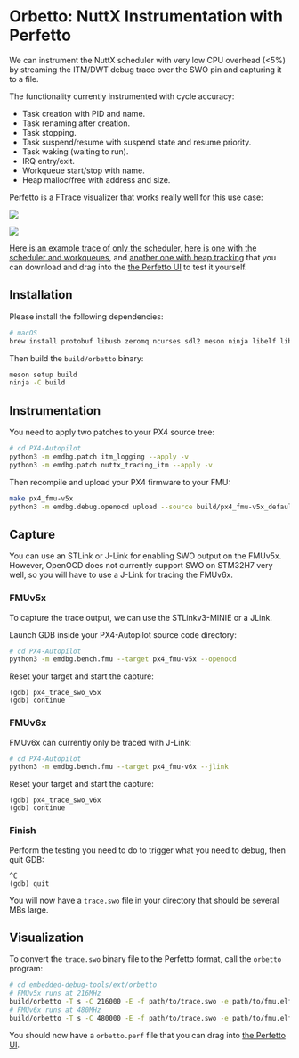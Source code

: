 # Orbetto: NuttX Instrumentation with Perfetto

We can instrument the NuttX scheduler with very low CPU overhead (<5%) by
streaming the ITM/DWT debug trace over the SWO pin and capturing it to a file.

The functionality currently instrumented with cycle accuracy:

- Task creation with PID and name.
- Task renaming after creation.
- Task stopping.
- Task suspend/resume with suspend state and resume priority.
- Task waking (waiting to run).
- IRQ entry/exit.
- Workqueue start/stop with name.
- Heap malloc/free with address and size.

Perfetto is a FTrace visualizer that works really well for this use case:

![](https://gist.githubusercontent.com/niklaut/608160cd9917888b22750f5f773c7265/raw/orbetto2.png)

![](https://gist.githubusercontent.com/niklaut/608160cd9917888b22750f5f773c7265/raw/orbetto3.png)

[Here is an example trace of only the scheduler](https://gist.githubusercontent.com/niklaut/608160cd9917888b22750f5f773c7265/raw/orbetto.perf),
[here is one with the scheduler and workqueues](https://gist.githubusercontent.com/niklaut/608160cd9917888b22750f5f773c7265/raw/orbetto_wq.perf),
and [another one with heap tracking](https://gist.githubusercontent.com/niklaut/608160cd9917888b22750f5f773c7265/raw/orbetto_heap.perf)
that you can download and drag into the [the Perfetto UI](https://ui.perfetto.dev)
to test it yourself.


## Installation

Please install the following dependencies:

```sh
# macOS
brew install protobuf libusb zeromq ncurses sdl2 meson ninja libelf libdwarf
```

Then build the `build/orbetto` binary:

```sh
meson setup build
ninja -C build
```


## Instrumentation

You need to apply two patches to your PX4 source tree:

```sh
# cd PX4-Autopilot
python3 -m emdbg.patch itm_logging --apply -v
python3 -m emdbg.patch nuttx_tracing_itm --apply -v
```

Then recompile and upload your PX4 firmware to your FMU:

```sh
make px4_fmu-v5x
python3 -m emdbg.debug.openocd upload --source build/px4_fmu-v5x_default/px4_fmu-v5x_default.elf
```


## Capture

You can use an STLink or J-Link for enabling SWO output on the FMUv5x. However,
OpenOCD does not currently support SWO on STM32H7 very well, so you will have
to use a J-Link for tracing the FMUv6x.


### FMUv5x

To capture the trace output, we can use the STLinkv3-MINIE or a JLink.

Launch GDB inside your PX4-Autopilot source code directory:

```sh
# cd PX4-Autopilot
python3 -m emdbg.bench.fmu --target px4_fmu-v5x --openocd
```

Reset your target and start the capture:

```
(gdb) px4_trace_swo_v5x
(gdb) continue
```


### FMUv6x

FMUv6x can currently only be traced with J-Link:

```sh
# cd PX4-Autopilot
python3 -m emdbg.bench.fmu --target px4_fmu-v6x --jlink
```

Reset your target and start the capture:

```
(gdb) px4_trace_swo_v6x
(gdb) continue
```


### Finish

Perform the testing you need to do to trigger what you need to debug, then quit
GDB:

```
^C
(gdb) quit
```

You will now have a `trace.swo` file in your directory that should be several
MBs large.


## Visualization

To convert the `trace.swo` binary file to the Perfetto format, call the
`orbetto` program:

```sh
# cd embedded-debug-tools/ext/orbetto
# FMUv5x runs at 216MHz
build/orbetto -T s -C 216000 -E -f path/to/trace.swo -e path/to/fmu.elf
# FMUv6x runs at 480MHz
build/orbetto -T s -C 480000 -E -f path/to/trace.swo -e path/to/fmu.elf
```

You should now have a `orbetto.perf` file that you can drag into
[the Perfetto UI](https://ui.perfetto.dev).

